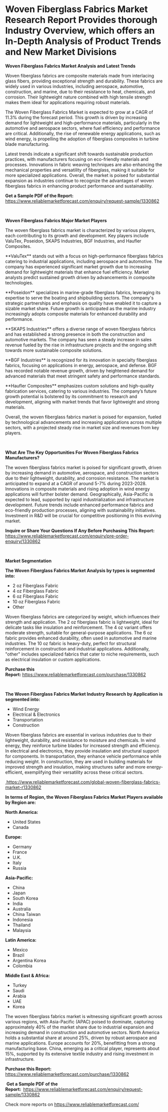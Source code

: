 <p><h1>Woven Fiberglass Fabrics Market Research Report Provides thorough Industry Overview, which offers an In-Depth Analysis of Product Trends and New Market Divisions</h1></p><p><strong>Woven Fiberglass Fabrics Market Analysis and Latest Trends</strong></p>
<p><p>Woven fiberglass fabrics are composite materials made from interlacing glass fibers, providing exceptional strength and durability. These fabrics are widely used in various industries, including aerospace, automotive, construction, and marine, due to their resistance to heat, chemicals, and corrosion. Their lightweight nature combined with high tensile strength makes them ideal for applications requiring robust materials.</p><p>The Woven Fiberglass Fabrics Market is expected to grow at a CAGR of 11.3% during the forecast period. This growth is driven by increasing demand for lightweight and high-performance materials, particularly in the automotive and aerospace sectors, where fuel efficiency and performance are critical. Additionally, the rise of renewable energy applications, such as wind energy, is propelling the adoption of fiberglass composites in turbine blade manufacturing.</p><p>Latest trends indicate a significant shift towards sustainable production practices, with manufacturers focusing on eco-friendly materials and processes. Innovations in fabric weaving techniques are also enhancing the mechanical properties and versatility of fiberglass, making it suitable for more specialized applications. Overall, the market is poised for substantial expansion as industries continue to recognize the advantages of woven fiberglass fabrics in enhancing product performance and sustainability.</p></p>
<p><strong>Get a Sample PDF of the Report:&nbsp;</strong> <a href="https://www.reliablemarketforecast.com/enquiry/request-sample/1330862?utm_campaign=1134&utm_medium=2&utm_source=Github&utm_content=ia&utm_term=31122024&utm_id=woven-fiberglass-fabrics">https://www.reliablemarketforecast.com/enquiry/request-sample/1330862</a></p>
<p>&nbsp;</p>
<p><strong>Woven Fiberglass Fabrics Major Market Players</strong></p>
<p><p>The woven fiberglass fabrics market is characterized by various players, each contributing to its growth and development. Key players include ValuTex, Poseidon, SKAPS Industries, BGF Industries, and Haufler Composites.</p><p>**ValuTex** stands out with a focus on high-performance fiberglass fabrics catering to industrial applications, including aerospace and automotive. The company has experienced significant market growth due to increasing demand for lightweight materials that enhance fuel efficiency. Market analysts predict sustained growth driven by advancements in composite technologies.</p><p>**Poseidon** specializes in marine-grade fiberglass fabrics, leveraging its expertise to serve the boating and shipbuilding sectors. The company's strategic partnerships and emphasis on quality have enabled it to capture a sizable market share. Future growth is anticipated as the marine industry increasingly adopts composite materials for enhanced durability and performance.</p><p>**SKAPS Industries** offers a diverse range of woven fiberglass fabrics and has established a strong presence in both the construction and automotive markets. The company has seen a steady increase in sales revenue fueled by the rise in infrastructure projects and the ongoing shift towards more sustainable composite solutions.</p><p>**BGF Industries** is recognized for its innovation in specialty fiberglass fabrics, focusing on applications in energy, aerospace, and defense. BGF has recorded notable revenue growth, driven by heightened demand for advanced materials that meet stringent safety and performance standards.</p><p>**Haufler Composites** emphasizes custom solutions and high-quality fabrication services, catering to various industries. The company’s future growth potential is bolstered by its commitment to research and development, aligning with market trends that favor lightweight and strong materials.</p><p>Overall, the woven fiberglass fabrics market is poised for expansion, fueled by technological advancements and increasing applications across multiple sectors, with a projected steady rise in market size and revenues from key players.</p></p>
<p>&nbsp;</p>
<p><strong>What Are The Key Opportunities For Woven Fiberglass Fabrics Manufacturers?</strong></p>
<p><p>The woven fiberglass fabrics market is poised for significant growth, driven by increasing demand in automotive, aerospace, and construction sectors due to their lightweight, durability, and corrosion resistance. The market is anticipated to expand at a CAGR of around 5-7% during 2023-2028. Innovations in composite materials and rising adoption in wind energy applications will further bolster demand. Geographically, Asia-Pacific is expected to lead, supported by rapid industrialization and infrastructure development. Future trends include enhanced performance fabrics and eco-friendly production processes, aligning with sustainability initiatives. Investment in R&D will be crucial for competitive positioning in this evolving market.</p></p>
<p><strong>Inquire or Share Your Questions If Any Before Purchasing This Report:</strong> <a href="https://www.reliablemarketforecast.com/enquiry/pre-order-enquiry/1330862?utm_campaign=1134&utm_medium=2&utm_source=Github&utm_content=ia&utm_term=31122024&utm_id=woven-fiberglass-fabrics">https://www.reliablemarketforecast.com/enquiry/pre-order-enquiry/1330862</a></p>
<p>&nbsp;</p>
<p><strong>Market Segmentation</strong></p>
<p><strong>The Woven Fiberglass Fabrics Market Analysis by types is segmented into:</strong></p>
<p><ul><li>2 oz Fiberglass Fabric</li><li>4 oz Fiberglass Fabric</li><li>6 oz Fiberglass Fabric</li><li>10 oz Fiberglass Fabric</li><li>Other</li></ul></p>
<p><p>Woven fiberglass fabrics are categorized by weight, which influences their strength and application. The 2 oz fiberglass fabric is lightweight, ideal for delicate tasks like insulation and reinforcement. The 4 oz variant offers moderate strength, suitable for general-purpose applications. The 6 oz fabric provides enhanced durability, often used in automotive and marine industries. The 10 oz fabric is heavy-duty, perfect for structural reinforcement in construction and industrial applications. Additionally, "other" includes specialized fabrics that cater to niche requirements, such as electrical insulation or custom applications.</p></p>
<p><strong>Purchase this Report:&nbsp;</strong><a href="https://www.reliablemarketforecast.com/purchase/1330862?utm_campaign=1134&utm_medium=2&utm_source=Github&utm_content=ia&utm_term=31122024&utm_id=woven-fiberglass-fabrics">https://www.reliablemarketforecast.com/purchase/1330862</a></p>
<p>&nbsp;</p>
<p><strong>The Woven Fiberglass Fabrics Market Industry Research by Application is segmented into:</strong></p>
<p><ul><li>Wind Energy</li><li>Electrical & Electronics</li><li>Transportation</li><li>Construction</li></ul></p>
<p><p>Woven fiberglass fabrics are essential in various industries due to their lightweight, durability, and resistance to moisture and chemicals. In wind energy, they reinforce turbine blades for increased strength and efficiency. In electrical and electronics, they provide insulation and structural support for components. In transportation, they enhance vehicle performance while reducing weight. In construction, they are used in building materials for improved strength and insulation, making structures safer and more energy-efficient, exemplifying their versatility across these critical sectors.</p></p>
<p><a href="https://www.reliablemarketforecast.com/global-woven-fiberglass-fabrics-market-r1330862?utm_campaign=1134&utm_medium=2&utm_source=Github&utm_content=ia&utm_term=31122024&utm_id=woven-fiberglass-fabrics">&nbsp;https://www.reliablemarketforecast.com/global-woven-fiberglass-fabrics-market-r1330862</a></p>
<p><strong>In terms of Region, the Woven Fiberglass Fabrics Market Players available by Region are:</strong></p>
<p>
    <p> <strong> North America: </strong>
        <ul>
            <li>United States</li>
            <li>Canada</li>
        </ul>
        </p> 
    <p> <strong> Europe: </strong>
        <ul>
            <li>Germany</li>
            <li>France</li>
            <li>U.K.</li>
            <li>Italy</li>
            <li>Russia</li>
        </ul>
        </p> 
    <p> <strong> Asia-Pacific: </strong>
        <ul>
            <li>China</li>
            <li>Japan</li>
            <li>South Korea</li>
            <li>India</li>
            <li>Australia</li>
            <li>China Taiwan</li>
            <li>Indonesia</li>
            <li>Thailand</li>
            <li>Malaysia</li>
        </ul>
        </p> 
    <p> <strong> Latin America: </strong>
        <ul>
            <li>Mexico</li>
            <li>Brazil</li>
            <li>Argentina Korea</li>
            <li>Colombia</li>
        </ul>
        </p> 
    <p> <strong> Middle East & Africa: </strong>
        <ul>
            <li>Turkey</li>
            <li>Saudi</li>
            <li>Arabia</li>
            <li>UAE</li>
            <li>Korea</li>
        </ul>
    </p>
    </p>
<p><p>The woven fiberglass fabrics market is witnessing significant growth across various regions, with Asia-Pacific (APAC) poised to dominate, capturing approximately 40% of the market share due to industrial expansion and increasing demand in construction and automotive sectors. North America holds a substantial share at around 25%, driven by robust aerospace and marine applications. Europe accounts for 20%, benefitting from a strong manufacturing base. China, emerging as a critical player, represents about 15%, supported by its extensive textile industry and rising investment in infrastructure.</p></p>
<p><strong>Purchase this Report: </strong><a href="https://www.reliablemarketforecast.com/purchase/1330862?utm_campaign=1134&utm_medium=2&utm_source=Github&utm_content=ia&utm_term=31122024&utm_id=woven-fiberglass-fabrics">https://www.reliablemarketforecast.com/purchase/1330862</a></p>
<p>&nbsp;<strong>Get a Sample PDF of the Report:&nbsp;&nbsp;</strong><a href="https://www.reliablemarketforecast.com/enquiry/request-sample/1330862?utm_campaign=1134&utm_medium=2&utm_source=Github&utm_content=ia&utm_term=31122024&utm_id=woven-fiberglass-fabrics">https://www.reliablemarketforecast.com/enquiry/request-sample/1330862</a></p>
<p><strong></strong></p>
<p>Check more reports on <a href="https://www.reliablemarketforecast.com/?utm_campaign=1134&utm_medium=2&utm_source=Github&utm_content=ia&utm_term=31122024&utm_id=woven-fiberglass-fabrics">https://www.reliablemarketforecast.com/</a></p>